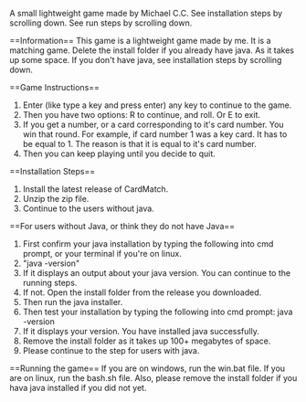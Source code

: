A small lightweight game made by Michael C.C.
See installation steps by scrolling down.
See run steps by scrolling down.

==Information==
This game is a lightweight game made by me. It is a matching game. Delete the install folder if you already have java. As it takes up some space.
If you don't have java, see installation steps by scrolling down.

==Game Instructions==
1. Enter (like type a key and press enter) any key to continue to the game.
2. Then you have two options: R to continue, and roll. Or E to exit.
3. If you get a number, or a card corresponding to it's card number. You win that round. For example, if card number 1 was a key card. It has to be equal to 1. The reason is that it is
    equal to it's card number.
4. Then you can keep playing until you decide to quit.


==Installation Steps==
1. Install the latest release of CardMatch.
2. Unzip the zip file.
3. Continue to the users without java.

==For users without Java, or think they do not have Java==
1. First confirm your java installation by typing the following into cmd prompt, or your terminal if you're on linux.
2. "java -version"
3. If it displays an output about your java version. You can continue to the running steps.
4. If not. Open the install folder from the release you downloaded.
5. Then run the java installer.
6. Then test your installation by typing the following into cmd prompt: java -version
7. If it displays your version. You have installed java successfully.
8. Remove the install folder as it takes up 100+ megabytes of space.
9. Please continue to the step for users with java.

==Running the game==
If you are on windows, run the win.bat file.
If you are on linux, run the bash.sh file.
Also, please remove the install folder if you hava java installed if you did not yet.
